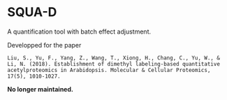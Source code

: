 # SQUA-D
A quantification tool with batch effect adjustment.

Developped for the paper
```
Liu, S., Yu, F., Yang, Z., Wang, T., Xiong, H., Chang, C., Yu, W., & Li, N. (2018). Establishment of dimethyl labeling-based quantitative acetylproteomics in Arabidopsis. Molecular & Cellular Proteomics, 17(5), 1010-1027.
```
**No longer maintained.**
